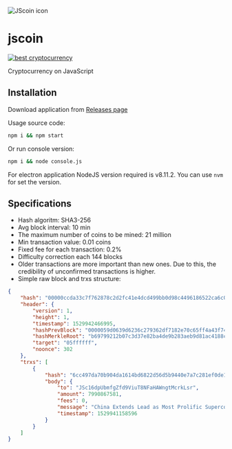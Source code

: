 ![JScoin icon](https://github.com/maglink/jscoin/raw/master/app/icon/png/128x128.png)

# jscoin
[![best cryptocurrency](https://img.shields.io/badge/best%20cryptocurrency-yes-green.svg)](https://github.com/maglink/jscoin/releases)

Cryptocurrency on JavaScript

## Installation

Download application from [Releases page](https://github.com/maglink/jscoin/releases)

Usage source code:
```bash
npm i && npm start
```

Or run console version:
```bash
npm i && node console.js
```

For electron application NodeJS version required is v8.11.2. You can use `nvm` for set the version.

## Specifications

- Hash algoritm: SHA3-256
- Avg block interval: 10 min
- The maximum number of coins to be mined: 21 million
- Min transaction value: 0.01 coins
- Fixed fee for each transaction: 0.2%
- Difficulty correction each 144 blocks
- Older transactions are more important than new ones. Due to this, the credibility of unconfirmed transactions is higher.
- Simple raw block and trxs structure:
```json
{
    "hash": "00000ccda33c7f762878c2d2fc41e4dcd499bb0d98c4496186522ca6c0509db5",
    "header": {
        "version": 1,
        "height": 1,
        "timestamp": 1529942466995,
        "hashPrevBlock": "0000059d0639d6236c279362df7182e70c65ff4a43f74d61db0a39fbf411d46c",
        "hashMerkleRoot": "b69799212b07c3d37e82ba4de9b283aeb9d81ac4188cd68d47723773c381fbac",
        "target": "05ffffff",
        "noonce": 302
    },
    "trxs": [
        {
            "hash": "6cc497da70b904da1614bd6822d56d5b9440e7a7c281ef0de1cd19f8cea8461c",
            "body": {
                "to": "JSc16dpUbmfgZfd9ViuT8NFaHAWngtMcrkLsr",
                "amount": 7990867581,
                "fees": 0,
                "message": "China Extends Lead as Most Prolific Supercomputer Maker",
                "timestamp": 1529941158596
            }
        }
    ]
}
```

